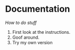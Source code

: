 # Documentation
*How to do stuff*
1. First look at the instructions.
2. Goof around.
3. Try my own version

